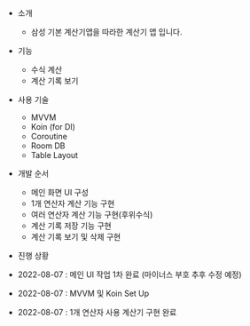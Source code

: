 - 소개
	- 삼성 기본 계산기앱을 따라한 계산기 앱 입니다.

- 기능
	- 수식 계산
	- 계산 기록 보기

- 사용 기술
	- MVVM
	- Koin (for DI)
	- Coroutine
	- Room DB
	- Table Layout
	
- 개발 순서
	- 메인 화면 UI 구성
	- 1개 연산자 계산 기능 구현
	- 여러 연산자 계산 기능 구현(후위수식)
	- 계산 기록 저장 기능 구현
	- 계산 기록 보기 및 삭제 구현

- 진행 상황

- 2022-08-07 : 메인 UI 작업 1차 완료 (마이너스 부호 추후 수정 예정)
- 2022-08-07 : MVVM 및 Koin Set Up
- 2022-08-07 : 1개 연산자 사용 계산기 구현 완료
